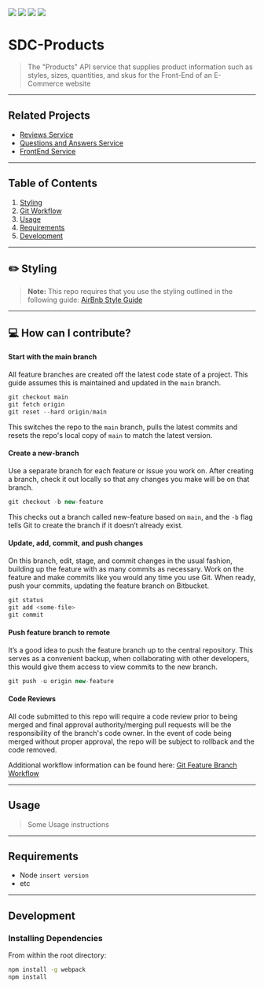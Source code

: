 <div align="left">
<img src="https://img.shields.io/github/package-json/dependency-version/RFC2205-Team-Jafar/blue-ocean/react" />
<img src="https://img.shields.io/github/package-json/dependency-version/RFC2205-Team-Jafar/blue-ocean/webpack" />
<img src="https://img.shields.io/github/package-json/dependency-version/RFC2205-Team-Jafar/blue-ocean/axios"/>
<img src="https://img.shields.io/github/package-json/dependency-version/RFC2205-Team-Jafar/blue-ocean/nodemon"/>
</div>

# SDC-Products

> The "Products" API service that supplies product information such as styles, sizes, quantities, and skus for the Front-End of an E-Commerce website

---
## Related Projects

 - [Reviews Service](https://github.com/Team-Mandalore/SDC-Reviews)
 - [Questions and Answers Service](https://github.com/Team-Mandalore/QuestionsAndAnswers)
 - [FrontEnd Service](https://github.com/Team-Mandalore/SDC-Project-Atelier)

---

## Table of Contents

1. [Styling](#pencil2-styling)
1. [Git Workflow](#computer-how-can-i-contribute)
1. [Usage](#usage)
1. [Requirements](#requirements)
1. [Development](#development)


---
## :pencil2: Styling

> **Note:** This repo requires that you use the styling outlined in the following guide: [AirBnb Style Guide](https://github.com/airbnb/javascript)
---

## :computer: How can I contribute?

#### Start with the main branch
All feature branches are created off the latest code state of a project. This guide assumes this is maintained and updated in the `main` branch.

```jsx
git checkout main
git fetch origin
git reset --hard origin/main
```
This switches the repo to the `main` branch, pulls the latest commits and resets the repo's local copy of `main` to match the latest version.

#### Create a new-branch
Use a separate branch for each feature or issue you work on. After creating a branch, check it out locally so that any changes you make will be on that branch.

```jsx
git checkout -b new-feature
```

This checks out a branch called new-feature based on `main`, and the `-b` flag tells Git to create the branch if it doesn’t already exist.

#### Update, add, commit, and push changes
On this branch, edit, stage, and commit changes in the usual fashion, building up the feature with as many commits as necessary. Work on the feature and make commits like you would any time you use Git. When ready, push your commits, updating the feature branch on Bitbucket.

```jsx
git status
git add <some-file>
git commit
```

#### Push feature branch to remote
It’s a good idea to push the feature branch up to the central repository. This serves as a convenient backup, when collaborating with other developers, this would give them access to view commits to the new branch.

```jsx
git push -u origin new-feature
```

#### Code Reviews
All code submitted to this repo will require a code review prior to being merged and final approval authority/merging pull requests will be the responsibility of the branch's code owner. In the event of code being merged without proper approval, the repo will be subject to rollback and the code removed.


Additional workflow information can be found here: [Git Feature Branch Workflow](https://www.atlassian.com/git/tutorials/comparing-workflows/feature-branch-workflow)

---

## Usage

> Some Usage instructions

---

## Requirements

 - Node `insert version`
 - etc

 ---

## Development

### Installing Dependencies
From within the root directory:

```sh
npm install -g webpack
npm install
```
